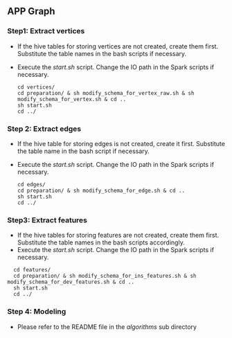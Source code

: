 ## APP Graph

### Step1: Extract vertices
* If the hive tables for storing vertices are not created, create them first. Substitute the table names in the bash scripts if necessary.
* Execute the *start.sh* script. Change the IO path in the Spark scripts if necessary.

  ```
  cd vertices/
  cd preparation/ & sh modify_schema_for_vertex_raw.sh & sh modify_schema_for_vertex.sh & cd ..
  sh start.sh
  cd ../
  ```

### Step 2: Extract edges
* If the hive table for storing edges is not created, create it first. Substitute the table name in the bash script if necessary.
* Execute the *start.sh* script. Change the IO path in the Spark scripts if necessary.

  ```
  cd edges/
  cd preparation/ & sh modify_schema_for_edge.sh & cd ..
  sh start.sh
  cd ../
  ```

### Step3: Extract features
* If the hive tables for storing features are not created, create them first. Substitute the table names in the bash scripts accordingly.
* Execute the *start.sh* script. Change the IO path in the Spark scripts if necessary.

```
  cd features/
  cd preparation/ & sh modify_schema_for_ins_features.sh & sh modify_schema_for_dev_features.sh & cd ..
  sh start.sh
  cd ../
```

### Step 4: Modeling
* Please refer to the README file in the *algorithms* sub directory
